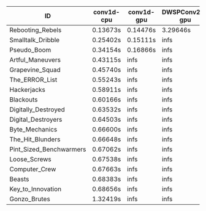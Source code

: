 |ID|conv1d-cpu|conv1d-gpu|DWSPConv2D-gpu|gemm-gpu|avg|
|-|-|-|-|-|-|
|Rebooting_Rebels|0.13673s|0.14476s|3.29646s|1.88661s|1.36614s|
|Smalltalk_Dribble|0.25402s|0.15111s|infs|2.08424s|infs|
|Pseudo_Boom|0.34154s|0.16866s|infs|4.73266s|infs|
|Artful_Maneuvers|0.43115s|infs|infs|4.70499s|infs|
|Grapevine_Squad|0.45740s|infs|infs|4.69584s|infs|
|The_ERROR_List|0.55243s|infs|infs|4.70563s|infs|
|Hackerjacks|0.58911s|infs|infs|4.77801s|infs|
|Blackouts|0.60166s|infs|infs|4.69732s|infs|
|Digitally_Destroyed|0.63532s|infs|infs|4.62799s|infs|
|Digital_Destroyers|0.64503s|infs|infs|4.74294s|infs|
|Byte_Mechanics|0.66600s|infs|infs|4.63533s|infs|
|The_Hit_Blunders|0.66648s|infs|infs|4.72624s|infs|
|Pint_Sized_Benchwarmers|0.67062s|infs|infs|4.75095s|infs|
|Loose_Screws|0.67538s|infs|infs|4.76071s|infs|
|Computer_Crew|0.67663s|infs|infs|4.73391s|infs|
|Beasts|0.68383s|infs|infs|4.80854s|infs|
|Key_to_Innovation|0.68656s|infs|infs|4.73096s|infs|
|Gonzo_Brutes|1.32419s|infs|infs|4.74284s|infs|

